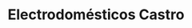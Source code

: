 ---
title: "Electrodomésticos Castro"
url: /soledad-de-doblado-veracruz/electrodomesticos-castro/
shop: Haushaltsgeräte
---